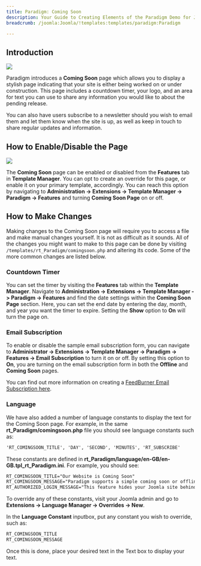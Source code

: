 ```yaml
---
title: Paradigm: Coming Soon
description: Your Guide to Creating Elements of the Paradigm Demo for Joomla
breadcrumb: /joomla:Joomla/!templates:templates/paradigm:Paradigm

---
```


Introduction
-----

![][comingsoon]

Paradigm introduces a **Coming Soon** page which allows you to display a stylish page indicating that your site is either being worked on or under construction. This page includes a countdown timer, your logo, and an area for text you can use to share any information you would like to about the pending release.

You can also have users subscribe to a newsletter should you wish to email them and let them know when the site is up, as well as keep in touch to share regular updates and information.

How to Enable/Disable the Page
-----

![][comingsoon2]

The **Coming Soon** page can be enabled or disabled from the **Features** tab in **Template Manager**. You can opt to create an override for this page, or enable it on your primary template, accordingly. You can reach this option by navigating to **Administration -> Extensions -> Template Manager -> Paradigm -> Features** and turning **Coming Soon Page** on or off.

How to Make Changes
-----

Making changes to the Coming Soon page will require you to access a file and make manual changes yourself. It is not as difficult as it sounds. All of the changes you might want to make to this page can be done by visiting `/templates/rt_Paradigm/comingsoon.php` and altering its code. Some of the more common changes are listed below.

### Countdown Timer

You can set the timer by visiting the **Features** tab within the **Template Manager**. Navigate to **Administration -> Extensions -> Template Manager -> Paradigm -> Features** and find the date settings within the **Coming Soon Page** section. Here, you can set the end date by entering the day, month, and year you want the timer to expire. Setting the **Show** option to **On** will turn the page on.

### Email Subscription 

To enable or disable the sample email subscription form, you can navigate to **Administrator -> Extensions -> Template Manager -> Paradigm -> Features -> Email Subscription** to turn it on or off. By setting this option to **On**, you are turning on the email subscription form in both the **Offline** and **Coming Soon** pages.

You can find out more information on creating a [FeedBurner Email Subscription here][feedburner].

### Language 

We have also added a number of language constants to display the text for the Coming Soon page. For example, in the same **rt_Paradigm/comingsoon.php** file you should see language constants such as: 

~~~ .html
'RT_COMINGSOON_TITLE', 'DAY', 'SECOND', 'MINUTES', 'RT_SUBSCRIBE'
~~~

These constants are defined in **rt_Paradigm/language/en-GB/en-GB.tpl_rt_Paradigm.ini**. For example, you should see: 

~~~ .html
RT_COMINGSOON_TITLE="Our Website is Coming Soon"
RT_COMINGSOON_MESSAGE="Paradigm supports a simple coming soon or offline style page with a time counter. It has been specifically styled to match the template. This feature can be enabled in Template Manager &rarr; Paradigm &rarr; Features &rarr; Coming Soon Page. You can customize this page by editing the comingsoon.php file inside the template folder. Please visit <a href='http://www.rockettheme.com/forum/index.php?f=821&amp;t=210469&amp;rb_v=viewtopic'>this tutorial</a> for more information."
RT_AUTHORIZED_LOGIN_MESSAGE="This feature hides your Joomla site behind the Coming Soon page with its Countdown timer. You can still access the frontend of the site by logging in as an administrator below. You can customize this message in the Paradigm template language file."
~~~

To override any of these constants, visit your Joomla admin and go to **Extensions -> Language Manager -> Overrides -> New**.

In the **Language Constant** inputbox, put any constant you wish to override, such as: 

~~~ .html
RT_COMINGSOON_TITLE
RT_COMINGSOON_MESSAGE
~~~

Once this is done, place your desired text in the Text box to display your text.

[comingsoon]: assets/comingsoon.jpg
[comingsoon2]: assets/comingsoon2.jpg
[feedburner]: http://theedublogger.com/2010/01/26/setting-up-feedburner-rss-and-email-subscription-for-your-blog/